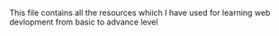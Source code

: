 This file contains all the resources whiich I have used for learning web devlopment from basic to advance level
